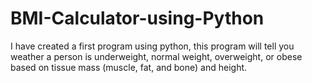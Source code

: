 # BMI-Calculator-using-Python
I have created a first program using python, this program will tell you weather a person is underweight, normal weight, overweight, or obese based on tissue mass (muscle, fat, and bone) and height.
